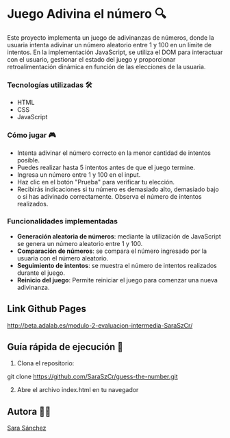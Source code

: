 # Juego Adivina el número 🔍

Este proyecto implementa un juego de adivinanzas de números, donde la usuaria intenta adivinar un número aleatorio entre 1 y 100 en un límite de intentos. En la implementación JavaScript, se utiliza el DOM para interactuar con el usuario, gestionar el estado del juego y proporcionar retroalimentación dinámica en función de las elecciones de la usuaria.

### Tecnologías utilizadas 🛠️

- HTML
- CSS
- JavaScript

### Cómo jugar 🎮

- Intenta adivinar el número correcto en la menor cantidad de intentos posible.
- Puedes realizar hasta 5 intentos antes de que el juego termine.
- Ingresa un número entre 1 y 100 en el input.
- Haz clic en el botón "Prueba" para verificar tu elección.
- Recibirás indicaciones si tu número es demasiado alto, demasiado bajo o si has adivinado correctamente.
Observa el número de intentos realizados.

### Funcionalidades implementadas 

- **Generación aleatoria de números**: mediante la utilización de JavaScript se genera un número aleatorio entre 1 y 100.
- **Comparación de números**: se compara el número ingresado por la usuaria con el número aleatorio.
- **Seguimiento de intentos**: se muestra el número de intentos realizados durante el juego.
- **Reinicio del juego**: Permite reiniciar el juego para comenzar una nueva adivinanza.

## Link Github Pages 

http://beta.adalab.es/modulo-2-evaluacion-intermedia-SaraSzCr/

## Guía rápida de ejecución 🚀

1. Clona el repositorio:

git clone https://github.com/SaraSzCr/guess-the-number.git

2. Abre el archivo index.html en tu navegador


## Autora 👩‍💻

[Sara Sánchez](https://github.com/SaraSzCr)
